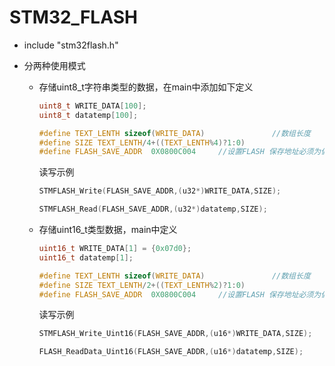 # STM32_FLASH

- include "stm32flash.h"

- 分两种使用模式

  - 存储uint8_t字符串类型的数据，在main中添加如下定义

    ```c
    uint8_t WRITE_DATA[100];
    uint8_t datatemp[100];	
    
    #define TEXT_LENTH sizeof(WRITE_DATA)	 		  	//数组长度	
    #define SIZE TEXT_LENTH/4+((TEXT_LENTH%4)?1:0)
    #define FLASH_SAVE_ADDR  0X0800C004 	//设置FLASH 保存地址必须为偶数，且所在扇区,要大于本代码所占用到的扇区
    
    ```

    读写示例

    ```c
    STMFLASH_Write(FLASH_SAVE_ADDR,(u32*)WRITE_DATA,SIZE);
    
    STMFLASH_Read(FLASH_SAVE_ADDR,(u32*)datatemp,SIZE);
    ```

    

  - 存储uint16_t类型数据，main中定义

    ```c
    uint16_t WRITE_DATA[1] = {0x07d0};		
    uint16_t datatemp[1];	
    
    #define TEXT_LENTH sizeof(WRITE_DATA)	 		  	//数组长度	
    #define SIZE TEXT_LENTH/2+((TEXT_LENTH%2)?1:0)
    #define FLASH_SAVE_ADDR  0X0800C004 	//设置FLASH 保存地址必须为偶数,且所在扇区,要大于本代码所占用到的扇区
    
    ```

    读写示例

    ```c
    STMFLASH_Write_Uint16(FLASH_SAVE_ADDR,(u16*)WRITE_DATA,SIZE);
    
    FLASH_ReadData_Uint16(FLASH_SAVE_ADDR,(u16*)datatemp,SIZE);
    ```

    